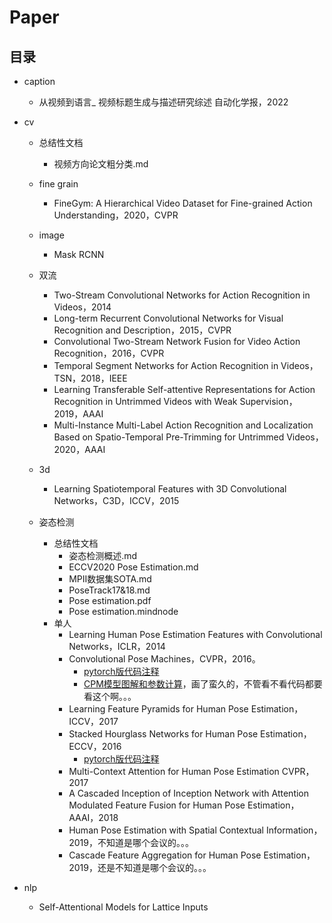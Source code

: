 # Paper

## 目录
* caption
  * 从视频到语言_ 视频标题生成与描述研究综述 自动化学报，2022
* cv
  * 总结性文档
    * 视频方向论文粗分类.md
  * fine grain
  
    * FineGym: A Hierarchical Video Dataset for Fine-grained Action Understanding，2020，CVPR
  * image
  
    * Mask RCNN
  * 双流
    * Two-Stream Convolutional Networks for Action Recognition in Videos，2014
    * Long-term Recurrent Convolutional Networks for Visual Recognition and Description，2015，CVPR
    * Convolutional Two-Stream Network Fusion for Video Action Recognition，2016，CVPR
    * Temporal Segment Networks for Action Recognition in Videos，TSN，2018，IEEE
    * Learning Transferable Self-attentive Representations for Action Recognition in Untrimmed Videos with Weak Supervision，2019，AAAI
    * Multi-Instance Multi-Label Action Recognition and Localization Based on Spatio-Temporal Pre-Trimming for Untrimmed Videos，2020，AAAI
  * 3d
  
    * Learning Spatiotemporal Features with 3D Convolutional Networks，C3D，ICCV，2015
  * 姿态检测
    * 总结性文档
      * 姿态检测概述.md
      * ECCV2020 Pose Estimation.md
      * MPII数据集SOTA.md
      * PoseTrack17&18.md
      * Pose estimation.pdf
      * Pose estimation.mindnode
    * 单人
      * Learning Human Pose Estimation Features with Convolutional Networks，ICLR，2014
      * Convolutional Pose Machines，CVPR，2016。
        * [pytorch版代码注释](https://github.com/bitcodewoker/Study-Convolutional-Pose-Machines)
        * [CPM模型图解和参数计算](https://github.com/bitcodewoker/Study-Convolutional-Pose-Machines/blob/master/CPM模型.pdf)，画了蛮久的，不管看不看代码都要看这个啊。。。
      * Learning Feature Pyramids for Human Pose Estimation，ICCV，2017
      * Stacked Hourglass Networks for Human Pose Estimation，ECCV，2016
        * [pytorch版代码注释](https://github.com/bitcodewoker/Study-stacked-hourglass)
      * Multi-Context Attention for Human Pose Estimation CVPR，2017
      * A Cascaded Inception of Inception Network with Attention Modulated Feature Fusion for Human Pose Estimation，AAAI，2018
      * Human Pose Estimation with Spatial Contextual Information，2019，不知道是哪个会议的。。。
      * Cascade Feature Aggregation for Human Pose Estimation，2019，还是不知道是哪个会议的。。。
* nlp
  
  * Self-Attentional Models for Lattice Inputs